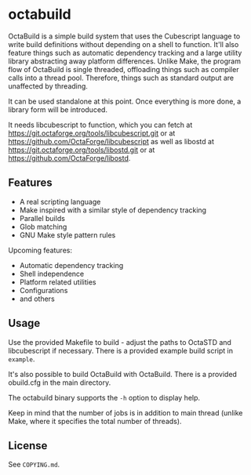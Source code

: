 # octabuild

OctaBuild is a simple build system that uses the Cubescript language to write
build definitions without depending on a shell to function. It'll also feature
things such as automatic dependency tracking and a large utility library
abstracting away platform differences. Unlike Make, the program flow of
OctaBuild is single threaded, offloading things such as compiler calls
into a thread pool. Therefore, things such as standard output are unaffected
by threading.

It can be used standalone at this point. Once everything is more done, a
library form will be introduced.

It needs libcubescript to function, which you can fetch at
https://git.octaforge.org/tools/libcubescript.git or at
https://github.com/OctaForge/libcubescript as well as libostd
at https://git.octaforge.org/tools/libostd.git or at
https://github.com/OctaForge/libostd.

## Features

 * A real scripting language
 * Make inspired with a similar style of dependency tracking
 * Parallel builds
 * Glob matching
 * GNU Make style pattern rules

Upcoming features:

 * Automatic dependency tracking
 * Shell independence
 * Platform related utilities
 * Configurations
 * and others

## Usage

Use the provided Makefile to build - adjust the paths to OctaSTD and
libcubescript if necessary. There is a provided example build script
in `example`.

It's also possible to build OctaBuild with OctaBuild. There is a provided
obuild.cfg in the main directory.

The octabuild binary supports the `-h` option to display help.

Keep in mind that the number of jobs is in addition to main thread (unlike
Make, where it specifies the total number of threads).

## License

See `COPYING.md`.

